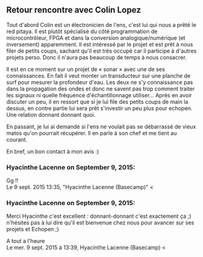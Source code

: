## Retour rencontre avec Colin Lopez



Tout d'abord Colin est un électronicien de l'ens, c'est lui qui nous a prêté
le red pitaya. Il est plutôt spécialisé du côté programmation de
microcontrôleur, FPGA et dans la conversion analogique/numérique (et
inversement) apparemment. Il est intéressé par le projet et est prêt à nous
filer de petits coups, sachant qu'il est très occupé car il participe à
d'autres projets perso. Donc il n'aura pas beaucoup de temps à nous consacrer.  

  

Il est en ce moment sur un projet de « sonar » avec une de ses connaissances.
En fait il veut monter un transducteur sur une planche de surf pour mesurer la
profondeur d'eau. Les deux ne s'y connaissance pas dans la propagation des
ondes et donc ne savent pas trop comment traiter les signaux ni quelle
fréquence d'échantillonnage utiliser... Après en avoir discuter un peu, il en
ressort que si je lui file des petits coups de main la dessus, en contre
partie lui sera prêt s'investir un peu plus pour echopen. Une relation donnant
donnant quoi.

  

En passant, je lui ai demandé si l'ens ne voulait pas se débarrassé de vieux
matos qu'on pourrait récupérer. Il en parle à son chef et me tient au courant.

  

En bref, un bon contact à mon avis :)



### **Hyacinthe Lacenne** on September 9, 2015:



Gg !!  
Le 9 sept. 2015 13:35, "Hyacinthe Lacenne (Basecamp)" &lt;



### **Hyacinthe Lacenne** on September 9, 2015:



Merci Hyacinthe c'est excellent : donnant-donnant c'est exactement ça ;)  
n'hésites pas à lui dire qu'il est bienvenue chez nous pour avancer sur ses  
projets et Echopen ;)  
  
A tout a l'heure  
Le mer. 9 sept. 2015 à 13:39, Hyacinthe Lacenne (Basecamp) &lt;



